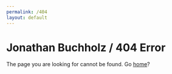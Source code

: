 ```yaml
---
permalink: /404
layout: default
---
```

# Jonathan Buchholz / 404 Error

The page you are looking for cannot be found. Go [home](/)?

